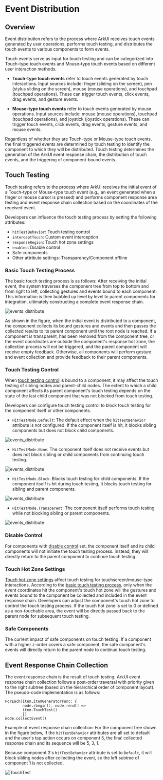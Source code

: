 # Event Distribution

## Overview

Event distribution refers to the process where ArkUI receives touch events generated by user operations, performs touch testing, and distributes the touch events to various components to form events.

Touch events serve as input for touch testing and can be categorized into Touch-type touch events and Mouse-type touch events based on different user interaction methods.

- **Touch-type touch events** refer to touch events generated by touch interactions. Input sources include: finger (sliding on the screen), pen (stylus sliding on the screen), mouse (mouse operations), and touchpad (touchpad operations). These can trigger touch events, click events, drag events, and gesture events.

- **Mouse-type touch events** refer to touch events generated by mouse operations. Input sources include: mouse (mouse operations), touchpad (touchpad operations), and joystick (joystick operations). These can trigger touch events, click events, drag events, gesture events, and mouse events.

Regardless of whether they are Touch-type or Mouse-type touch events, the final triggered events are determined by touch testing to identify the component to which they will be distributed. Touch testing determines the generation of the ArkUI event response chain, the distribution of touch events, and the triggering of component-bound events.

## Touch Testing

Touch testing refers to the process where ArkUI receives the initial event of a Touch-type or Mouse-type touch event (e.g., an event generated when a finger or mouse cursor is pressed) and performs component response area testing and event response chain collection based on the coordinates of the received event.

Developers can influence the touch testing process by setting the following attributes:

- `hitTestBehavior`: Touch testing control
- `interceptTouch`: Custom event interception
- `responseRegion`: Touch hot zone settings
- `enabled`: Disable control
- Safe components
- Other attribute settings: Transparency/Component offline

### Basic Touch Testing Process

The basic touch testing process is as follows: After receiving the initial event, the system traverses the component tree from top to bottom and from right to left, collecting gestures and events bound to each component. This information is then bubbled up level by level to parent components for integration, ultimately constructing a complete event response chain.

![events_distribute](./figures/TouchTest.png)

As shown in the figure, when the initial event is distributed to a component, the component collects its bound gestures and events and then passes the collected results to its parent component until the root node is reached. If a component is transparent, has been removed from the component tree, or the event coordinates are outside the component's response hot zone, the collection process will not be triggered, and the parent component will receive empty feedback. Otherwise, all components will perform gesture and event collection and provide feedback to their parent components.

### Touch Testing Control

When [touch testing control](../../../API_Reference/source_en/arkui-cj/cj-universal-attribute-touchtestcontrol.md) is bound to a component, it may affect the touch testing of sibling nodes and parent-child nodes. The extent to which a child component affects its parent component's touch testing depends on the state of the last child component that was not blocked from touch testing.

Developers can configure touch testing control to block touch testing for the component itself or other components.

- `HitTestMode.Default`: The default effect when the `hitTestBehavior` attribute is not configured. If the component itself is hit, it blocks sibling components but does not block child components.

![events_distribute](./figures/events_distribute.png)

- `HitTestMode.None`: The component itself does not receive events but does not block sibling or child components from continuing touch testing.

![events_distribute](./figures/events_distribute2.png)

- `HitTestMode.Block`: Blocks touch testing for child components. If the component itself is hit during touch testing, it blocks touch testing for sibling and parent components.

![events_distribute](./figures/events_distribute3.png)

- `HitTestMode.Transparent`: The component itself performs touch testing while not blocking sibling or parent components.

![events_distribute](./figures/events_distribute4.png)

### Disable Control

For components with [disable control](../../../API_Reference/source_en/arkui-cj/cj-universal-attribute-enable.md) set, the component itself and its child components will not initiate the touch testing process. Instead, they will directly return to the parent component to continue touch testing.

### Touch Hot Zone Settings

[Touch hot zone settings](../../../API_Reference/source_en/arkui-cj/cj-universal-attribute-touchtarget.md) affect touch testing for touchscreen/mouse-type interactions. According to the [basic touch testing process](#basic-touch-testing-process), only when the event coordinates hit the component's touch hot zone will the gestures and events bound to the component be collected and included in the event response chain. Developers can adjust the component's touch hot zone to control the touch testing process. If the touch hot zone is set to 0 or defined as a non-touchable area, the event will be directly passed back to the parent node for subsequent touch testing.

### Safe Components

The current impact of safe components on touch testing: If a component with a higher z-order covers a safe component, the safe component's events will directly return to the parent node to continue touch testing.

## Event Response Chain Collection

The event response chain is the result of touch testing. ArkUI event response chain collection follows a post-order traversal with priority given to the right subtree (based on the hierarchical order of component layout). The pseudo-code implementation is as follows:

```cangjie
ForEach(item,itemGeneratorFunc: {
        node.rbegin(), node.rend() =>
        item.TouchTest()
        })
node.collectEvent()
```

Example of event response chain collection: For the component tree shown in the figure below, if the `hitTestBehavior` attributes are all set to default and the user's tap action occurs on component 5, the final collected response chain and its sequence will be 5, 3, 1.

Because component 3's `hitTestBehavior` attribute is set to `Default`, it will block sibling nodes after collecting the event, so the left subtree of component 1 is not collected.

![TouchTest](./figures/EventResponseChain.png)
